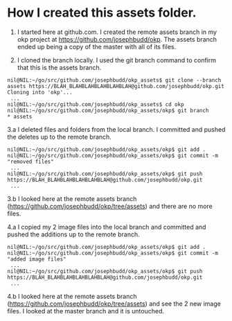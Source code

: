 # How I created this assets folder.

1.  I started here at github.com.
    I created the remote assets branch in my okp project at https://github.com/josephbudd/okp.
    The assets branch ended up being a copy of the master with all of its files.


2.  I cloned the branch locally.
    I used the git branch command to confirm that this is the assets branch.

```shell
nil@NIL:~/go/src/github.com/josephbudd/okp_assets$ git clone --branch assets https://BLAH_BLAHBLAHBLAHBLAHBLAH@github.com/josephbudd/okp.git
Cloning into 'okp'...
 ...
nil@NIL:~/go/src/github.com/josephbudd/okp_assets$ cd okp
nil@NIL:~/go/src/github.com/josephbudd/okp_assets/okp$ git branch
* assets
```


3.a I deleted files and folders from the local branch.
    I committed and pushed the deletes up to the remote branch.

```shell
nil@NIL:~/go/src/github.com/josephbudd/okp_assets/okp$ git add .
nil@NIL:~/go/src/github.com/josephbudd/okp_assets/okp$ git commit -m "removed files"
 ...
nil@NIL:~/go/src/github.com/josephbudd/okp_assets/okp$ git push https://BLAH_BLAHBLAHBLAHBLAHBLAH@github.com/josephbudd/okp.git
 ...
```
3.b I looked here at the remote assets branch (https://github.com/josephbudd/okp/tree/assets) and there are no more files. 


4.a I copied my 2 image files into the local branch and committed and pushed the additions up to the remote branch.

```shell
nil@NIL:~/go/src/github.com/josephbudd/okp_assets/okp$ git add .
nil@NIL:~/go/src/github.com/josephbudd/okp_assets/okp$ git commit -m "added image files"
 ...
nil@NIL:~/go/src/github.com/josephbudd/okp_assets/okp$ git push https://BLAH_BLAHBLAHBLAHBLAHBLAH@github.com/josephbudd/okp.git
 ...
```

4.b I looked here at the remote assets branch (https://github.com/josephbudd/okp/tree/assets) and see the 2 new image files.
    I looked at the master branch and it is untouched.


